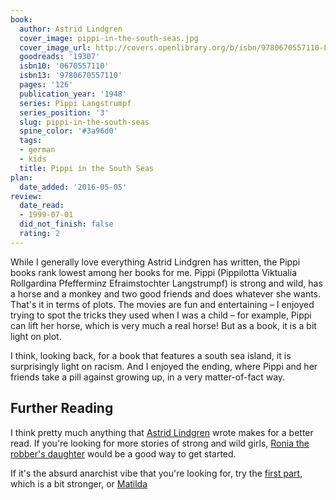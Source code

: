 ```yaml
---
book:
  author: Astrid Lindgren
  cover_image: pippi-in-the-south-seas.jpg
  cover_image_url: http://covers.openlibrary.org/b/isbn/9780670557110-L.jpg
  goodreads: '19307'
  isbn10: '0670557110'
  isbn13: '9780670557110'
  pages: '126'
  publication_year: '1948'
  series: Pippi Langstrumpf
  series_position: '3'
  slug: pippi-in-the-south-seas
  spine_color: '#3a96d0'
  tags:
  - german
  - kids
  title: Pippi in the South Seas
plan:
  date_added: '2016-05-05'
review:
  date_read:
  - 1999-07-01
  did_not_finish: false
  rating: 2
---
```


While I generally love everything Astrid Lindgren has written, the Pippi books rank lowest among her books for me. Pippi
(Pippilotta Viktualia Rollgardina Pfefferminz Efraimstochter Langstrumpf) is strong and wild, has a horse and a monkey
and two good friends and does whatever she wants. That's it in terms of plots. The movies are fun and entertaining – I
enjoyed trying to spot the tricks they used when I was a child – for example, Pippi can lift her horse, which is very
much a real horse! But as a book, it is a bit light on plot.

I think, looking back, for a book that features a south sea island, it is surprisingly light on racism. And I enjoyed
the ending, where Pippi and her friends take a pill against growing up, in a very matter-of-fact way.

## Further Reading

I think pretty much anything that [Astrid Lindgren](https://books.rixx.de/astrid-lindgren/) wrote
makes for a better read. If you're looking for more stories of strong and wild girls, [Ronia the robber's
daughter](https://books.rixx.de/reviews/2001/ronia-the-robbers-daughter/) would be a good way to get started.

If it's the absurd anarchist vibe that you're looking for, try the [first
part](https://books.rixx.de/reviews/2001/pippi-langstrumpf), which is a bit stronger, or
[Matilda](https://books.rixx.de/reviews/2004/matilda)
